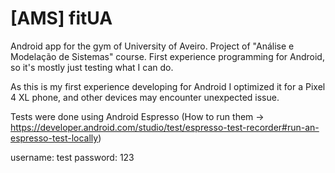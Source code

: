 # [AMS] fitUA
 Android app for the gym of University of Aveiro. 
 Project of "Análise e Modelação de Sistemas" course.
 First experience programming for Android, so it's mostly just testing what I can do.
 
 As this is my first experience developing for Android I optimized it for a Pixel 4 XL phone, and other devices may encounter unexpected issue.
 
 Tests were done using Android Espresso
 (How to run them -> https://developer.android.com/studio/test/espresso-test-recorder#run-an-espresso-test-locally)
 
 username: test
 password: 123
